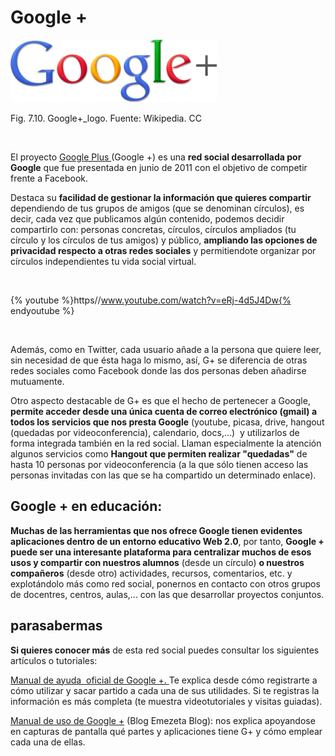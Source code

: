 
# Google +


![](img/Google_logo.png)

Fig. 7.10. Google+_logo. Fuente: Wikipedia. CC

 

El proyecto [Google Plus ](https://accounts.google.com/ServiceLogin?service=oz&amp;passive=1209600&amp;continue=https://plus.google.com/?gpsrc%3Dogpy0%26tab%3DwX%26partnerid%3Dogpy0)(Google +) es una **red social desarrollada por Google** que fue presentada en junio de 2011 con el objetivo de competir frente a Facebook.

Destaca su **facilidad de gestionar la información que quieres compartir** dependiendo de tus grupos de amigos (que se denominan círculos), es decir, cada vez que publicamos algún contenido, podemos decidir compartirlo con: personas concretas, círculos, círculos ampliados (tu círculo y los círculos de tus amigos) y público, **ampliando las opciones de privacidad respecto a otras redes sociales** y permitiendote organizar por círculos independientes tu vida social virtual.

 


{% youtube %}https//www.youtube.com/watch?v=eRj-4d5J4Dw{% endyoutube %}

 

Además, como en Twitter, cada usuario añade a la persona que quiere leer, sin necesidad de que ésta haga lo mismo, así, G+ se diferencia de otras redes sociales como Facebook donde las dos personas deben añadirse mutuamente.

Otro aspecto destacable de G+ es que el hecho de pertenecer a Google, **permite acceder desde una única cuenta de correo electrónico (gmail) a todos los servicios que nos presta Google** (youtube, picasa, drive, hangout (quedadas por videoconferencia), calendario, docs,...)  y utilizarlos de forma integrada también en la red social. Llaman especialmente la atención algunos servicios como **Hangout que permiten realizar "quedadas"** de hasta 10 personas por videoconferencia (a la que sólo tienen acceso las personas invitadas con las que se ha compartido un determinado enlace).

## Google + en educación:

**Muchas de las herramientas que nos ofrece Google tienen evidentes aplicaciones dentro de un entorno educativo Web 2.0**, por tanto, **Google + puede ser una interesante plataforma para centralizar muchos de esos usos y compartir con nuestros alumnos** (desde un círculo) **o nuestros compañeros** (desde otro) actividades, recursos, comentarios, etc. y explotándolo más como red social, ponernos en contacto con otros grupos de docentres, centros, aulas,... con las que desarrollar proyectos conjuntos.

## parasabermas

**Si quieres conocer más** de esta red social puedes consultar los siguientes artículos o tutoriales:

[Manual de ayuda  oficial de Google +. ](https://support.google.com/plus/?hl=es#topic=3049661)Te explica desde cómo registrarte a cómo utilizar y sacar partido a cada una de sus utilidades. Si te registras la información es más completa (te muestra videotutoriales y visitas guiadas).

[Manual de uso de Google +](http://www.emezeta.com/articulos/manual-de-uso-de-google-plus) (Blog Emezeta Blog): nos explica apoyandose en capturas de pantalla qué partes y aplicaciones tiene G+ y cómo emplear cada una de ellas.

